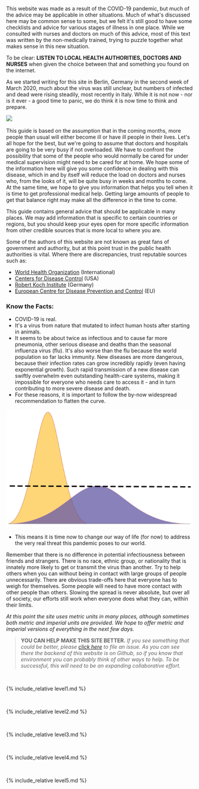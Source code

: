 This website was made as a result of the COVID-19 pandemic, but much of the advice may be applicable in other situations. Much of what's discussed here may be common sense to some, but we felt it's still good to have some checklists and advice for various stages of illness in one place. While we consulted with nurses and doctors on much of this advice, most of this text was written by the non-medically trained, trying to puzzle together what makes sense in this new situation. 

To be clear: **LISTEN TO LOCAL HEALTH AUTHORITIES, DOCTORS AND NURSES** when given the choice between that and something you found on the internet.

As we started writing for this site in Berlin, Germany in the second week of March 2020, much about the virus was still unclear, but numbers of infected and dead were rising steadily, most recently in Italy. While it is not now - nor is it ever - a good time to panic, we do think it is now time to think and prepare.

![](/images/virus.png)

This guide is based on the assumption that in the coming months, more people than usual will either become ill or have ill people in their lives. Let's all hope for the best, but we're going to assume that doctors and hospitals are going to be very busy if not overloaded. We have to confront the possibility that some of the people who would normally be cared for under medical supervision might need to be cared for at home. We hope some of the information here will give you some confidence in dealing with this disease, which in and by itself will reduce the load on doctors and nurses who, from the looks of it, will be quite busy in weeks and months to come. At the same time, we hope to give you information that helps you tell when it is time to get professional medical help. Getting large amounts of people to get that balance right may make all the difference in the time to come. 

This guide contains general advice that should be applicable in many places. We may add information that is specific to certain countries or regions, but you should keep your eyes open for more specific information from other credible sources that is more local to where you are. 

Some of the authors of this website are not known as great fans of government and authority, but at this point trust in the public health authorities is vital. Where there are discrepancies, trust reputable sources such as:
* [World Health Organization](https://www.who.int/emergencies/diseases/novel-coronavirus-2019) (International)
* [Centers for Disease Control](https://www.cdc.gov/coronavirus/2019-ncov/index.html) (USA)
* [Robert Koch Institute](https://www.rki.de/DE/Content/InfAZ/N/Neuartiges_Coronavirus/nCoV.html) (Germany)
* [European Centre for Disease Prevention and Control](https://www.ecdc.europa.eu/en) (EU) 

### Know the Facts: 

  * COVID-19 is real. 
  * It's a virus from nature that mutated to infect human hosts after starting in animals. 
  * It seems to be about twice as infectious and to cause far more pneumonia, other serious disease and deaths than the seasonal influenza virus (flu). It's also worse than the flu because the world population so far lacks immunity. New diseases are more dangerous, because their infection rates can grow incredibly rapidly (even having exponential growth). Such rapid transmission of a new disease can swiftly overwhelm even outstanding health-care systems, making it impossible for everyone who needs care to access it - and in turn contributing to more severe disease and death. 
  * For these reasons, it is important to follow the by-now widespread recommendation to flatten the curve.
  
  ![](/images/curves.png)
  
  * This means it is time now to change our way of life (for now) to address the very real threat this pandemic poses to our world. 

Remember that there is no difference in potential infectiousness between friends and strangers. There is no race, ethnic group, or nationality that is innately more likely to get or transmit the virus than another. Try to help others when you can without being in contact with large groups of people unnecessarily. There are obvious trade-offs here that everyone has to weigh for themselves. Some people will need to have more contact with other people than others. Slowing the spread is never absolute, but over all of society, our efforts still work when everyone does what they can, within their limits.


*At this point the site uses metric units in many places, although sometimes both metric and imperial units are provided. We hope to offer metric and imperial versions of everything in the next few days.*

> **YOU CAN HELP MAKE THIS SITE BETTER.** *If you see something that could be better, please [click here](https://github.com/covid-at-home/covid-at-home.github.io/issues/new) to file an issue. As you can see there the backend of this website is on Github, so if you know that environment you can probably think of other ways to help. To be successful, this will need to be an expanding collaborative effort.*

&nbsp; 

{% include_relative level1.md %}

&nbsp; 

{% include_relative level2.md %}

&nbsp; 
 
{% include_relative level3.md %}
            
&nbsp; 
 
{% include_relative level4.md %}
        
&nbsp; 
 
{% include_relative level5.md %}
